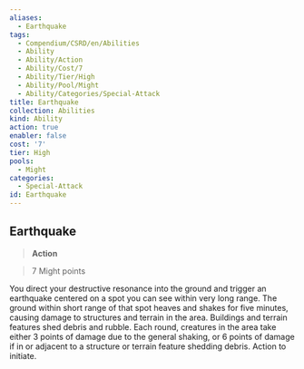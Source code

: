 ```yaml
---
aliases:
  - Earthquake
tags:
  - Compendium/CSRD/en/Abilities
  - Ability
  - Ability/Action
  - Ability/Cost/7
  - Ability/Tier/High
  - Ability/Pool/Might
  - Ability/Categories/Special-Attack
title: Earthquake
collection: Abilities
kind: Ability
action: true
enabler: false
cost: '7'
tier: High
pools:
  - Might
categories:
  - Special-Attack
id: Earthquake
---
```

## Earthquake    
>**Action**    
>7 Might points  
    
You direct your destructive resonance into the ground and trigger an earthquake centered on a spot you can see within very long range. The ground within short range of that spot heaves and shakes for five minutes, causing damage to structures and terrain in the area. Buildings and terrain features shed debris and rubble. Each round, creatures in the area take either 3 points of damage due to the general shaking, or 6 points of damage if in or adjacent to a structure or terrain feature shedding debris. Action to initiate.
